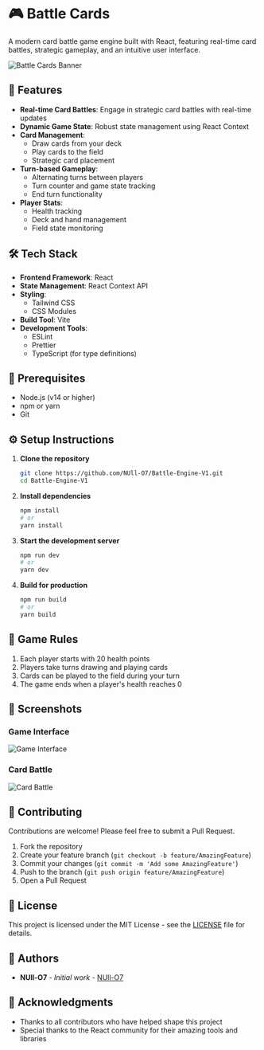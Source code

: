 # 🎮 Battle Cards

A modern card battle game engine built with React, featuring real-time card battles, strategic gameplay, and an intuitive user interface.

![Battle Cards Banner](public/banner.png)

## 🚀 Features

- **Real-time Card Battles**: Engage in strategic card battles with real-time updates
- **Dynamic Game State**: Robust state management using React Context
- **Card Management**: 
  - Draw cards from your deck
  - Play cards to the field
  - Strategic card placement
- **Turn-based Gameplay**:
  - Alternating turns between players
  - Turn counter and game state tracking
  - End turn functionality
- **Player Stats**:
  - Health tracking
  - Deck and hand management
  - Field state monitoring

## 🛠️ Tech Stack

- **Frontend Framework**: React
- **State Management**: React Context API
- **Styling**: 
  - Tailwind CSS
  - CSS Modules
- **Build Tool**: Vite
- **Development Tools**:
  - ESLint
  - Prettier
  - TypeScript (for type definitions)

## 🚦 Prerequisites

- Node.js (v14 or higher)
- npm or yarn
- Git

## ⚙️ Setup Instructions

1. **Clone the repository**
   ```bash
   git clone https://github.com/NUll-O7/Battle-Engine-V1.git
   cd Battle-Engine-V1
   ```

2. **Install dependencies**
   ```bash
   npm install
   # or
   yarn install
   ```

3. **Start the development server**
   ```bash
   npm run dev
   # or
   yarn dev
   ```

4. **Build for production**
   ```bash
   npm run build
   # or
   yarn build
   ```

## 🎯 Game Rules

1. Each player starts with 20 health points
2. Players take turns drawing and playing cards
3. Cards can be played to the field during your turn
4. The game ends when a player's health reaches 0

## 📱 Screenshots

### Game Interface
![Game Interface](public/game-interface.png)

### Card Battle
![Card Battle](public/card-battle.png)

## 🤝 Contributing

Contributions are welcome! Please feel free to submit a Pull Request.

1. Fork the repository
2. Create your feature branch (`git checkout -b feature/AmazingFeature`)
3. Commit your changes (`git commit -m 'Add some AmazingFeature'`)
4. Push to the branch (`git push origin feature/AmazingFeature`)
5. Open a Pull Request

## 📝 License

This project is licensed under the MIT License - see the [LICENSE](LICENSE) file for details.

## 👥 Authors

- **NUll-O7** - *Initial work* - [NUll-O7](https://github.com/NUll-O7)

## 🙏 Acknowledgments

- Thanks to all contributors who have helped shape this project
- Special thanks to the React community for their amazing tools and libraries 